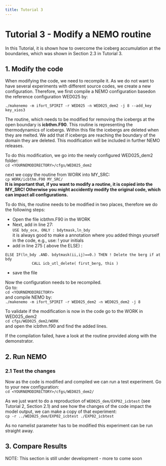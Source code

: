 ```yaml
---
title: Tutorial 3
---
```

# Tutorial 3 - Modify a NEMO routine
 
In this Tutorial, it is shown how to overcome the iceberg accumulation at the boundaries, which was shown in Section 2.3 in Tutorial 3. 

## 1. Modify the code
When modifying the code, we need to recompile it. As we do not want to have several experiments with different source codes, we create a new configuration.
Therefore, we first compile a NEMO configuration basedon the reference configuration WED025 by:
 
`./makenemo -m ifort_SPIRIT -r WED025 -n WED025_dem2 -j 8 --add_key key_xios3`

The routine, which needs to be modified for removing the icebergs at the open boundary is **icbthm.F90**. This routine is representing the thermodynamics of icebergs. Within this file the icebergs are deleted when they are melted. We add that if icebergs are reaching the boundary of the domain they are deleted.  This modification will be included in further NEMO releases.

To do this modification, we go into the newly configured WED025_dem2 folder:  
`cd <YOURNEMODIRECTORY>/cfgs/WED025_dem2`

next we copy the routine from WORK into MY_SRC:  
`cp WORK/icbthm.F90 MY_SRC/`  
**It is important that, if you want to modify a routine, it is copied into the MY_SRC! Otherwise you might accidently modify the original code, which can impact all configurations.**


To do this, the routine needs to be modified in two places, therefore we do the following steps:  
- Open the file icbthm.F90 in the WORK 
- Next, add in line 27:  
`USE bdy_oce, ONLY : bdytmask,ln_bdy`  
it is always good to make a annotation where you added things yourself in the code, e.g., use: ! your initials
- add in line 275 ( above the ELSE) :
```
ELSE IF(ln_bdy .AND. bdytmask(ii,ij)==0.) THEN ! Delete the berg if at bdy
            CALL icb_utl_delete( first_berg, this )
```
- save the file

Now the configuration needs to be recompiled.  
Go to:  
`cd <YOURNEMODIRECTORY>`  
and compile NEMO by:   
`./makenemo -m ifort_SPIRIT -r WED025_dem2 -n WED025_dem2 -j 8`

To validate if the modification is now in the code go to the WORK in WED025_dem2  
`cd cfgs/WED025_dem2/WORK`  
and open the icbthm.f90 and find the added lines.

If the compilation failed, have a look at the routine provided along with the demonstrator.

## 2. Run NEMO

### 2.1 Test the changes

Now as the code is modified and compiled we can run a test experiment. Go to your new configuration:    
`cd <YOURNEMODIRECTORY>/cfgs/WED025_dem2/`

As we just want to do a reproduction of `WED025_dem/EXP02_icbtest` (see Tutorial 2, Section 2.1) and see how the changes of the code impact the model output, we can make a copy of that experiment:  
`cp -r ../WED025_dem/EXP02_icbtest ./EXP02_icbtest `  

As no namelist parameter has to be modified this experiment can be run straight away.

## 3. Compare Results

NOTE: This section is still under development  - more to come soon

